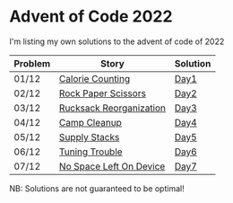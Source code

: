 # Advent of Code 2022
I'm listing my own solutions to the advent of code of 2022

| **Problem** | **Story** | **Solution** |
|--|--|--|
| 01/12 | [Calorie Counting](https://adventofcode.com/2022/day/1) | [Day1](https://github.com/FedericoValentino/AOC2022/tree/master/Day1) |
| 02/12 | [Rock Paper Scissors](https://adventofcode.com/2022/day/2) | [Day2](https://github.com/FedericoValentino/AOC2022/tree/master/Day2) |
| 03/12 | [Rucksack Reorganization](https://adventofcode.com/2022/day/3) | [Day3](https://github.com/FedericoValentino/AOC2022/tree/master/Day3) |
| 04/12 | [Camp Cleanup](https://adventofcode.com/2022/day/4) | [Day4](https://github.com/FedericoValentino/AOC2022/tree/master/Day4) |
| 05/12 | [Supply Stacks](https://adventofcode.com/2022/day/5) | [Day5](https://github.com/FedericoValentino/AOC2022/tree/master/Day5) |
| 06/12 | [Tuning Trouble](https://adventofcode.com/2022/day/6) | [Day6](https://github.com/FedericoValentino/AOC2022/tree/master/Day6) |
| 07/12 | [No Space Left On Device](https://adventofcode.com/2022/day/7) | [Day7](https://github.com/FedericoValentino/AOC2022/tree/master/Day7) |


NB: Solutions are not guaranteed to be optimal!

